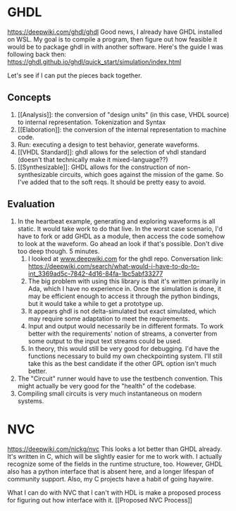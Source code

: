 # GHDL
https://deepwiki.com/ghdl/ghdl
Good news, I already have GHDL installed on WSL. My goal is to compile a program, then figure out how feasible it would be to package ghdl in with another software. Here's the guide I was following back then: https://ghdl.github.io/ghdl/quick_start/simulation/index.html

Let's see if I can put the pieces back together.
## Concepts
1. [[Analysis]]: the conversion of "design units" (in this case, VHDL source) to internal representation. Tokenization and Syntax
2. [[Elaboration]]: the conversion of the internal representation to machine code.
3. Run: executing a design to test behavior, generate waveforms.
4. [[VHDL Standard]]: ghdl allows for the selection of vhdl standard (doesn't that technically make it mixed-language??)
5. [[Synthesizable]]: GHDL allows for the construction of non-synthesizable circuits, which goes against the mission of the game. So I've added that to the soft reqs. It should be pretty easy to avoid.

## Evaluation
1. In the heartbeat example, generating and exploring waveforms is all static. It would take work to do that live. In the worst case scenario, I'd have to fork or add GHDL as a module, then access the code somehow to look at the waveform. Go ahead an look if that's possible. Don't dive too deep though. 5 minutes.
	1. I looked at www.deepwiki.com for the ghdl repo. Conversation link: https://deepwiki.com/search/what-would-i-have-to-do-to-int_3369ad5c-7842-4d16-84fa-1bc5abf33277 
	2. The big problem with using this library is that it's written primarily in Ada, which I have no experience in. Once the simulation is done, it may be efficient enough to access it through the python bindings, but it would take a while to get a prototype up.
	3. It appears ghdl is not delta-simulated but exact simulated, which may require some adaptation to meet the requirements.
	4. Input and output would necessarily be in different formats. To work better with the requirements' notion of streams, a converter from some output to the input text streams could be used.
	5. In theory, this would still be very good for debugging. I'd have the functions necessary to build my own checkpointing system. I'll still take this as the best candidate if the other GPL option isn't much better.
2. The "Circuit" runner would have to use the testbench convention. This might actually be very good for the "health" of the codebase.
3. Compiling small circuits is very much instantaneous on modern systems.
# NVC
https://deepwiki.com/nickg/nvc
This looks a lot better than GHDL already. It's written in C, which will be slightly easier for me to work with. I actually recognize some of the fields in the runtime structure, too. However, GHDL also has a python interface that is absent here, and a longer lifespan of community support. Also, my C projects have a habit of going haywire.

What I can do with NVC that I can't with HDL is make a proposed process for figuring out how interface with it. [[Proposed NVC Process]]